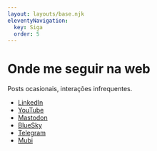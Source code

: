 ```yaml
---
layout: layouts/base.njk
eleventyNavigation:
  key: Siga
  order: 5
---
```

# Onde me seguir na web
Posts ocasionais, interações infrequentes.

- <a href="https://www.linkedin.com/in/eduardofernandes/" rel="me">LinkedIn</a>
- <a href="https://www.youtube.com/@edufme" rel="me">YouTube</a>
- <a href="https://indieweb.social/@eduf" rel="me">Mastodon</a>
- <a href="https://bsky.app/profile/eduf.me" rel="me">BlueSky</a>
- <a href="https://t.me/edufme" rel="me">Telegram</a>
- <a href="https://mubi.com/users/8616752/" rel="me">Mubi</a>